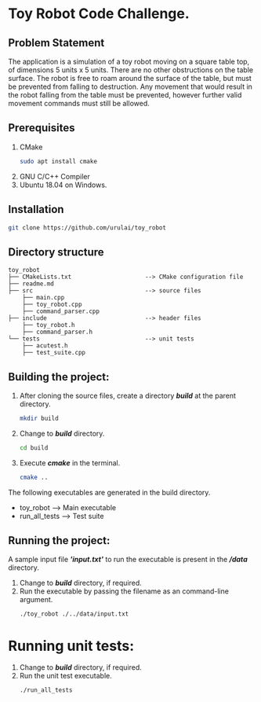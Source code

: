 # Toy Robot Code Challenge.

## Problem Statement
The application is a simulation of a toy robot moving on a square table top, of dimensions 5 units x 5 units. There are no other obstructions on the table surface. The robot is free to roam around the surface of the table, but must be prevented from falling to destruction. Any movement that would result in the robot falling from the table must be prevented, however further valid movement commands must still be allowed.

## Prerequisites
1. CMake
    ```sh
    sudo apt install cmake
    ```
2. GNU C/C++ Compiler
3. Ubuntu 18.04 on Windows.

## Installation
```sh
git clone https://github.com/urulai/toy_robot
```

## Directory structure

```
toy_robot
├── CMakeLists.txt                     --> CMake configuration file
├── readme.md
├── src                                --> source files
    ├── main.cpp
    ├── toy_robot.cpp
    ├── command_parser.cpp
├── include                            --> header files
    ├── toy_robot.h
    ├── command_parser.h
└── tests                              --> unit tests
    ├── acutest.h
    ├── test_suite.cpp
```

## Building the project:
1. After cloning the source files, create a directory ***build*** at the parent directory.
    ```sh
    mkdir build
    ```
2. Change to ***build*** directory.
    ```sh
    cd build
    ```
3. Execute ***cmake*** in the terminal.
    ```sh
    cmake ..
    ```

The following executables are generated in the build directory.
- toy_robot --> Main executable
- run_all_tests --> Test suite

## Running the project:

A sample input file ***'input.txt'*** to run the executable is present in the ***/data*** directory.

1. Change to ***build*** directory, if required.
2. Run the executable by passing the filename as an command-line argument.
    ```sh
    ./toy_robot ./../data/input.txt
    ```

# Running unit tests:
1. Change to ***build*** directory, if required.
2. Run the unit test executable.
    ```sh
    ./run_all_tests
    ```
